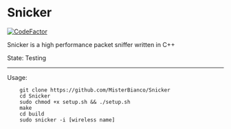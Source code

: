Snicker
===

[![CodeFactor](https://www.codefactor.io/repository/github/misterbianco/snicker/badge)](https://www.codefactor.io/repository/github/misterbianco/snicker)

Snicker is a high performance packet sniffer written in C++

State: Testing

---

Usage:

```
    git clone https://github.com/MisterBianco/Snicker
    cd Snicker
    sudo chmod +x setup.sh && ./setup.sh
    make
    cd build
    sudo snicker -i [wireless name]
```
